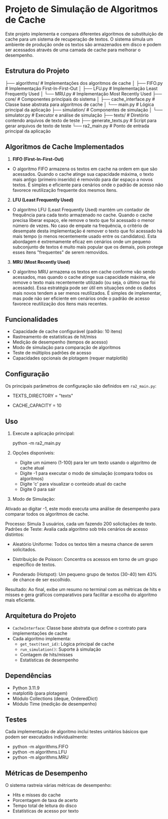 # Projeto de Simulação de Algoritmos de Cache

Este projeto implementa e compara diferentes algoritmos de substituição de cache para um sistema de recuperação de textos. O sistema simula um ambiente de produção onde os textos são armazenados em disco e podem ser acessados através de uma camada de cache para melhorar o desempenho.

## Estrutura do Projeto


 ├── algorithms/           # Implementações dos algoritmos de cache
 │   ├── FIFO.py         # Implementação First-In-First-Out
 │   ├── LFU.py          # Implementação Least Frequently Used
 │   └── MRU.py          # Implementação Most Recently Used
 ├── core/                # Componentes principais do sistema
 │   ├── cache_interface.py  # Classe base abstrata para algoritmos de cache
 │   └── main.py            # Lógica principal da aplicação
 ├── simulation/          # Componentes de simulação
 │   └── simulator.py     # Executor e análise de simulação
 ├── texts/              # Diretório contendo arquivos de texto de teste
 ├── generate_texts.py   # Script para gerar arquivos de texto de teste
 └── ra2_main.py        # Ponto de entrada principal da aplicação


## Algoritmos de Cache Implementados

1. **FIFO (First-In-First-Out)**
- O algoritmo FIFO armazena os textos em cache na ordem em que são acessados. Quando o cache atinge sua capacidade máxima, o texto mais antigo (primeiro inserido) é removido para dar espaço a novos textos. É simples e eficiente para cenários onde o padrão de acesso não favorece reutilização frequente dos mesmos itens.

2. **LFU (Least Frequently Used)**
- O algoritmo LFU (Least Frequently Used) mantém um contador de frequência para cada texto armazenado no cache. Quando o cache precisa liberar espaço, ele remove o texto que foi acessado o menor número de vezes. No caso de empate na frequência, o critério de desempate desta implementação é remover o texto que foi acessado há mais tempo (o menos recentemente usado entre os candidatos). Esta abordagem é extremamente eficaz em cenários onde um pequeno subconjunto de textos é muito mais popular que os demais, pois protege esses itens "frequentes" de serem removidos.

3. **MRU (Most Recently Used)**
- O algoritmo MRU armazena os textos em cache conforme vão sendo acessados, mas quando o cache atinge sua capacidade máxima, ele remove o texto mais recentemente utilizado (ou seja, o último que foi acessado). Essa estratégia pode ser útil em situações onde os dados mais novos tendem a ser menos reutilizados. É simples de implementar, mas pode não ser eficiente em cenários onde o padrão de acesso favorece reutilização dos itens mais recentes.

## Funcionalidades

- Capacidade de cache configurável (padrão: 10 itens)
- Rastreamento de estatísticas de hit/miss
- Medição de desempenho (tempos de acesso)
- Modo de simulação para comparação de algoritmos
- Teste de múltiplos padrões de acesso
- Capacidades opcionais de plotagem (requer matplotlib)

## Configuração

Os principais parâmetros de configuração são definidos em `ra2_main.py`:

- TEXTS_DIRECTORY = "texts"
  
- CACHE_CAPACITY = 10


## Uso

1. Execute a aplicação principal:
  
   python -m ra2_main.py

2. Opções disponíveis:
   - Digite um número (1-100) para ler um texto usando o algoritmo de cache atual
   - Digite -1 para executar o modo de simulação (compara todos os algoritmos)
   - Digite 'c' para visualizar o conteúdo atual do cache
   - Digite 0 para sair

3. Modo de Simulação:

Ativado ao digitar -1, este modo executa uma análise de desempenho para comparar todos os algoritmos de cache.

Processo: Simula 3 usuários, cada um fazendo 200 solicitações de texto.
Padrões de Teste: Avalia cada algoritmo sob três cenários de acesso distintos:

- Aleatório Uniforme: Todos os textos têm a mesma chance de serem solicitados.

- Distribuição de Poisson: Concentra os acessos em torno de um grupo específico de textos.

- Ponderado (Hotspot): Um pequeno grupo de textos (30-40) tem 43% de chance de ser escolhido.

Resultado: Ao final, exibe um resumo no terminal com as métricas de hits e misses e gera gráficos comparativos para facilitar a escolha do algoritmo mais eficiente.

## Arquitetura do Projeto

- `CacheInterface`: Classe base abstrata que define o contrato para implementações de cache
- Cada algoritmo implementa:
  - `get_text(text_id)`: Lógica principal de cache
  - `run_simulation()`: Suporte à simulação
  - Contagem de hits/misses
  - Estatísticas de desempenho

## Dependências

- Python 3.11.9
- matplotlib (para plotagem)
- Módulo Collections (deque, OrderedDict)
- Módulo Time (medição de desempenho)

## Testes

Cada implementação de algoritmo inclui testes unitários básicos que podem ser executados individualmente:

- python -m algorithms.FIFO
- python -m algorithms.LFU
- python -m algorithms.MRU


## Métricas de Desempenho

O sistema rastreia várias métricas de desempenho:
- Hits e misses do cache
- Porcentagem de taxa de acerto
- Tempo total de leitura do disco
- Estatísticas de acesso por texto

